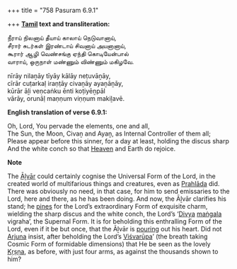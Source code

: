 +++
title = "758 Pasuram 6.9.1"

+++
**[Tamil](/definition/tamil#history "show Tamil definitions") text and transliteration:**

நீராய் நிலனாய் தீயாய் காலாய் நெடுவானாய்,  
சீரார் சுடர்கள் இரண்டாய் சிவனாய் அயனானாய்,  
கூரார் ஆழி வெண்சங்கு ஏந்தி கொடியேன்பால்  
வாராய், ஒருநாள் மண்ணும் விண்ணும் மகிழவே.

nīrāy nilaṉāy tīyāy kālāy neṭuvāṉāy,  
cīrār cuṭarkaḷ iraṇṭāy civaṉāy ayaṉāṉāy,  
kūrār āḻi veṇcaṅku ēnti koṭiyēṉpāl  
vārāy, orunāḷ maṇṇum viṇṇum makiḻavē.

**English translation of verse 6.9.1:**

Oh, Lord, You pervade the elements, one and all,  
The Sun, the Moon, Civaṉ and Ayaṉ, as Internal Controller of them all;  
Please appear before this sinner, for a day at least, holding the discus sharp  
And the white conch so that [Heaven](/definition/heaven#history "show Heaven definitions") and Earth do rejoice.

**Note**

The [Āḻvār](/definition/aḻvar#vaishnavism "show Āḻvār definitions") could certainly cognise the Universal Form of the Lord, in the created world of multifarious things and creatures, even as [Prahlāda](/definition/prahlada#vaishnavism "show Prahlāda definitions") did. There was obviously no need, in that case, for him to send emissaries to the Lord, here and there, as he has been doing. And now, the Āḻvār clarifies his stand; he [pines](/definition/pine#history "show pines definitions") for the Lord’s extraordinary Form of exquisite charm, wielding the sharp discus and the white conch, the Lord’s ‘[Divya](/definition/divya#vaishnavism "show Divya definitions") [maṅgala](/definition/mangala#history "show maṅgala definitions") vigraha’, the Supernal Form. It is for beholding this enthralling Form of the Lord, even if it be but once, that the Āḻvār is [pouring](/definition/pouring#history "show pouring definitions") out his heart. Did not [Arjuna](/definition/arjuna#vaishnavism "show Arjuna definitions") insist, after beholding the Lord’s [Viśvarūpa](/definition/vishvarupa#vaishnavism "show Viśvarūpa definitions")’ (the breath taking Cosmic Form of formidable dimensions) that He be seen as the lovely [Kṛṣṇa](/definition/krishna#vaishnavism "show Kṛṣṇa definitions"), as before, with just four arms, as against the thousands shown to him?


